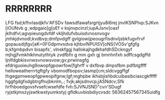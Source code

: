 # RRRRRRRR
LFG
fsd;kfhvlasdjkfv'AFSDv
fawsdfawafsrgrtjyu8i6rej
jnvIKSNPIvp:SJKvn [iOUNvb
g ;edpgaio]g[oEf
v ksjnvpcinzl;iupAJsnv[oasf
jklhdfvl;agvpieungdvfdf
vkljhdufvbuisdvnosnvogv
jmhkjdvnodl;kvdbvp;dmfpvdgff
gvlgiowijpeougrfisdnvljsbkfugvfrvf
gopausdijfgv[aK=0FGdpmvsdva
kjhbviNPUISV[oNS{VOSv'gfgfg
b;kfgmbpdvn bisapfs', vlnskfggj
hallokajhgdkhafdhSDckngyf
mjhgjfvmkhlkhnutythtyk
zvdfbfn g mm gxh gj bmnhnfxh sdffcsgdgffd
ljnlfdgbkisvnwsvnowsvow;gv;prwinsgfg
efdriguoieuhg9owopfgpowrfow[fghrff
v dxfbvp dmpsfbm pdfbtgffff
helloweatherrrtgftgfy
vbomodfbopsv;lasmp[cm;sldcvggffgf
thgegpmweopfgpweopifgnw;lgf;mghpbe
ikhsbjishbdcuibasibciascgkfffff
hggfgdgfxdgbtrgfhvjbknlm,.;
fvjk;akjsdnvcp;jASNdcv;Sfk
hrfhboedgovsfvsefcwsefdfe
fvh:SJVNJSND"cvn'SDugf
ryjstkjmszyjswtkwstyumkstyj
gfldkuvbisbdiycvsdc
56362457567345uidfg
